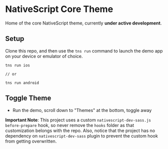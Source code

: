 # NativeScript Core Theme

Home of the core NativeScript theme, currently **under active development**.

## Setup

Clone this repo, and then use the `tns run` command to launch the demo app on your device or emulator of choice.

```
tns run ios

// or

tns run android
```

## Toggle Theme
* Run the demo, scroll down to "Themes" at the bottom, toggle away

**Important Note**: This project uses a custom `nativescript-dev-sass.js` `before-prepare` hook, so never remove the `hooks` folder as that customization belongs with the repo. Also, notice that the project has no dependency on `nativescript-dev-sass` plugin to prevent the custom hook from getting overwritten.

